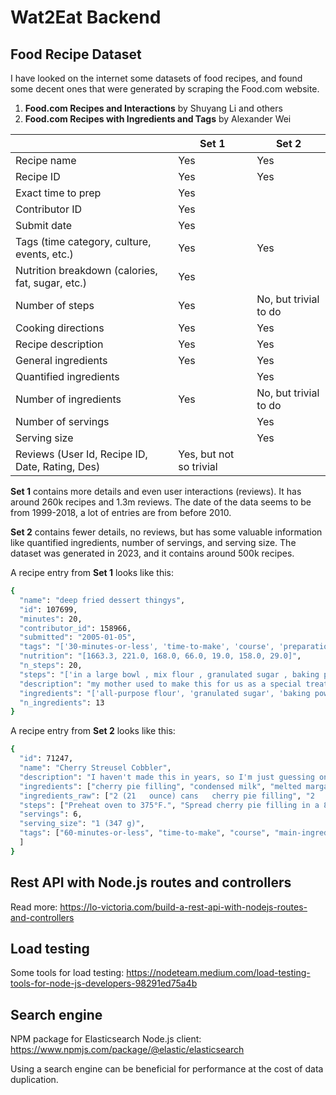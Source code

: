 # Wat2Eat Backend

## Food Recipe Dataset

I have looked on the internet some datasets of food recipes, and found some decent ones that were generated by scraping the Food.com website.

1. **Food.com Recipes and Interactions** by Shuyang Li and others
2. **Food.com Recipes with Ingredients and Tags** by Alexander Wei

|                                                  | Set 1                   | Set 2                 |
| ------------------------------------------------ | ----------------------- | --------------------- |
| Recipe name                                      | Yes                     | Yes                   |
| Recipe ID                                        | Yes                     | Yes                   |
| Exact time to prep                               | Yes                     |                       |
| Contributor ID                                   | Yes                     |                       |
| Submit date                                      | Yes                     |                       |
| Tags (time category, culture, events, etc.)      | Yes                     | Yes                   |
| Nutrition breakdown (calories, fat, sugar, etc.) | Yes                     |                       |
| Number of steps                                  | Yes                     | No, but trivial to do |
| Cooking directions                               | Yes                     | Yes                   |
| Recipe description                               | Yes                     | Yes                   |
| General ingredients                              | Yes                     | Yes                   |
| Quantified ingredients                           |                         | Yes                   |
| Number of ingredients                            | Yes                     | No, but trivial to do |
| Number of servings                               |                         | Yes                   |
| Serving size                                     |                         | Yes                   |
| Reviews (User Id, Recipe ID, Date, Rating, Des)  | Yes, but not so trivial |

**Set 1** contains more details and even user interactions (reviews). It has around 260k recipes and 1.3m reviews. The date of the data seems to be from 1999-2018, a lot of entries are from before 2010.

**Set 2** contains fewer details, no reviews, but has some valuable information like quantified ingredients, number of servings, and serving size. The dataset was generated in 2023, and it contains around 500k recipes.

A recipe entry from **Set 1** looks like this:

```bash
{
  "name": "deep fried dessert thingys",
  "id": 107699,
  "minutes": 20,
  "contributor_id": 158966,
  "submitted": "2005-01-05",
  "tags": "['30-minutes-or-less', 'time-to-make', 'course', 'preparation', 'occasion', 'low-protein', 'desserts', 'deep-fry', 'stove-top', 'dietary', 'high-calcium', 'high-in-something', 'low-in-something', 'taste-mood', 'sweet', 'equipment', 'technique']",
  "nutrition": "[1663.3, 221.0, 168.0, 66.0, 19.0, 158.0, 29.0]",
  "n_steps": 20,
  "steps": "['in a large bowl , mix flour , granulated sugar , baking powder and salt', 'make a well in the center of the flour mixture , and pour in milk , vanilla , egg and 2 tablespoons oil', 'mix until smooth', 'heat remaining vegetable oil to 400 degrees in a small deep fryer', 'oil is hot enough when it starts to ripple', 'be careful not to overheat', 'butter one side of each bread slice', 'sprinkle the brown sugar and cinnamon evenly onto the buttered side of the bread slices', 'make sandwiches by placing the slices of bread together with the brown sugar on the inside', 'cut the sandwiches into quarters', 'now is a good time to test the oil by dropping in a very small amount of batter', 'batter should sizzle and brown in about 20 seconds', 'oil needs to be hot enough to melt the brown sugar inside the sandwiches but not so hot that it scorches the batter', 'dip the sandwiches into the batter mixture', 'using deep fryer tongs , carefully place the battered sandwiches into the heated oil', 'be cautious when deep frying', 'try to avoid burns from splattering hot oil', 'remove sandwiches from the oil when they are golden brown', 'set aside to cool for a couple of minutes', 'sprinkle with powdered sugar and serve']",
  "description": "my mother used to make this for us as a special treat. i don't know where she got this recipe or what it is called (hence the title). my husband loves this and encouraged me to submit it. this recipe is full of sugar and oil and is as unhealthy as a desert can be but very yummy.",
  "ingredients": "['all-purpose flour', 'granulated sugar', 'baking powder', 'salt', 'vanilla extract', 'egg', 'milk', 'vegetable oil', 'bread', 'brown sugar', 'ground cinnamon', 'butter', 'powdered sugar']",
  "n_ingredients": 13
}
```

A recipe entry from **Set 2** looks like this:

```bash
{
  "id": 71247,
  "name": "Cherry Streusel Cobbler",
  "description": "I haven't made this in years, so I'm just guessing on prep time.  I'm putting in the shortest bake time, so you might have to adjust.",
  "ingredients": ["cherry pie filling", "condensed milk", "melted margarine", "cinnamon", "nutmeg", "light brown sugar", "flour", "margarine", "chopped nuts", "oats", "butter - flavored cooking spray"],
  "ingredients_raw": ["2 (21   ounce) cans   cherry pie filling", "2       eggs", "1 (14   ounce) can   sweetened condensed milk (not evaporated)", "1/4  cup   melted margarine", "1/2  teaspoon    cinnamon", "1/4  teaspoon    nutmeg", "1/2  cup   firmly packed light brown sugar", "1/2  cup    self-rising flour", "1/4  cup    margarine", "1/2  cup   chopped nuts (chef's choice)", "1/2  cup    quick-cooking oats", "  butter-flavored cooking spray"],
  "steps": ["Preheat oven to 375°F.", "Spread cherry pie filling in a 8 x 8-inch square pan that hasbeen sprayed.", "In a medium-size bowl, beat eggs.", "Add milk, melted margarine, cinnamon, and nutmeg; mix well.", "Pour over cherry pie filling.", "In another medium size bowl, combine sugar and flour.", "Add margarine; with fork stir until crumbly.", "Add nuts and oats.", "Sprinkle over cobbler mixture.", "Bake 50 to 55 minutes or until set.", "Cool.", "Serve warm with ice cream or whipped topping.", "Refrigerate leftovers."],
  "servings": 6,
  "serving_size": "1 (347 g)",
  "tags": ["60-minutes-or-less", "time-to-make", "course", "main-ingredient", "cuisine", "preparation", "north-american", "cobblers-and-crisps", "desserts", "fruit", "oven", "pitted-fruit", "cherries", "equipment"
  ]
}
```

## Rest API with Node.js routes and controllers

Read more: https://lo-victoria.com/build-a-rest-api-with-nodejs-routes-and-controllers

## Load testing

Some tools for load testing: https://nodeteam.medium.com/load-testing-tools-for-node-js-developers-98291ed75a4b

## Search engine

NPM package for Elasticsearch Node.js client: https://www.npmjs.com/package/@elastic/elasticsearch

Using a search engine can be beneficial for performance at the cost of data duplication.
